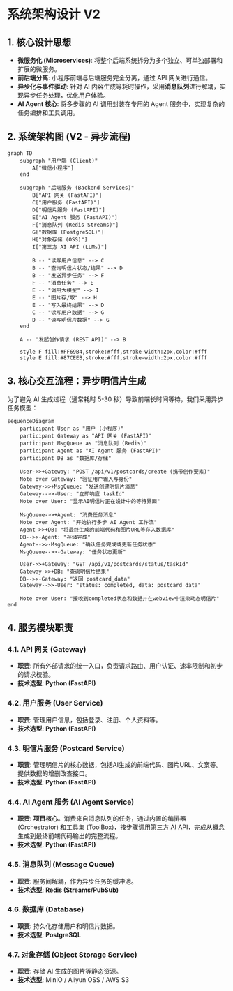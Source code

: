 # 系统架构设计 V2

## 1. 核心设计思想

- **微服务化 (Microservices)**: 将整个后端系统拆分为多个独立、可单独部署和扩展的微服务。
- **前后端分离**: 小程序前端与后端服务完全分离，通过 API 网关进行通信。
- **异步化与事件驱动**: 针对 AI 内容生成等耗时操作，采用**消息队列**进行解耦，实现异步任务处理，优化用户体验。
- **AI Agent 核心**: 将多步骤的 AI 调用封装在专用的 Agent 服务中，实现复杂的任务编排和工具调用。

## 2. 系统架构图 (V2 - 异步流程)

```mermaid
graph TD
    subgraph "用户端 (Client)"
        A["微信小程序"]
    end

    subgraph "后端服务 (Backend Services)"
        B["API 网关 (FastAPI)"]
        C["用户服务 (FastAPI)"]
        D["明信片服务 (FastAPI)"]
        E["AI Agent 服务 (FastAPI)"]
        F["消息队列 (Redis Streams)"]
        G["数据库 (PostgreSQL)"]
        H["对象存储 (OSS)"]
        I["第三方 AI API (LLMs)"]

        B -- "读写用户信息" --> C
        B -- "查询明信片状态/结果" --> D
        B -- "发送异步任务" --> F
        F -- "消费任务" --> E
        E -- "调用大模型" --> I
        E -- "图片存/取" --> H
        E -- "写入最终结果" --> D
        C -- "读写用户数据" --> G
        D -- "读写明信片数据" --> G
    end

    A -- "发起创作请求 (REST API)" --> B
    
    style F fill:#FF69B4,stroke:#fff,stroke-width:2px,color:#fff
    style E fill:#87CEEB,stroke:#fff,stroke-width:2px,color:#fff
```

## 3. 核心交互流程：异步明信片生成

为了避免 AI 生成过程（通常耗时 5-30 秒）导致前端长时间等待，我们采用异步任务模型：

```mermaid
sequenceDiagram
    participant User as "用户 (小程序)"
    participant Gateway as "API 网关 (FastAPI)"
    participant MsgQueue as "消息队列 (Redis)"
    participant Agent as "AI Agent 服务 (FastAPI)"
    participant DB as "数据库/存储"

    User->>+Gateway: "POST /api/v1/postcards/create (携带创作要素)"
    Note over Gateway: "验证用户输入与身份"
    Gateway->>+MsgQueue: "发送创建明信片消息"
    Gateway-->>-User: "立即响应 taskId"
    Note over User: "显示AI明信片正在设计中的等待界面"

    MsgQueue->>+Agent: "消费任务消息"
    Note over Agent: "开始执行多步 AI Agent 工作流"
    Agent->>+DB: "将最终生成的前端代码和图片URL等存入数据库"
    DB-->>-Agent: "存储完成"
    Agent-->>-MsgQueue: "确认任务完成或更新任务状态"
    MsgQueue-->>-Gateway: "任务状态更新"

    User->>+Gateway: "GET /api/v1/postcards/status/taskId"
    Gateway->>+DB: "查询明信片结果"
    DB-->>-Gateway: "返回 postcard_data"
    Gateway-->>-User: "status: completed, data: postcard_data"
    
    Note over User: "接收到completed状态和数据并在webview中渲染动态明信片"
end
```

## 4. 服务模块职责

### 4.1. API 网关 (Gateway)
- **职责**: 所有外部请求的统一入口，负责请求路由、用户认证、速率限制和初步的请求校验。
- **技术选型**: **Python (FastAPI)**

### 4.2. 用户服务 (User Service)
- **职责**: 管理用户信息，包括登录、注册、个人资料等。
- **技术选型**: **Python (FastAPI)**

### 4.3. 明信片服务 (Postcard Service)
- **职责**: 管理明信片的核心数据，包括AI生成的前端代码、图片URL、文案等。提供数据的增删改查接口。
- **技术选型**: **Python (FastAPI)**

### 4.4. AI Agent 服务 (AI Agent Service)
- **职责**: **项目核心**。消费来自消息队列的任务，通过内置的编排器 (Orchestrator) 和工具集 (ToolBox)，按步骤调用第三方 AI API，完成从概念生成到最终前端代码输出的完整流程。
- **技术选型**: **Python (FastAPI)**

### 4.5. 消息队列 (Message Queue)
- **职责**: 服务间解耦，作为异步任务的缓冲池。
- **技术选型**: **Redis (Streams/PubSub)**

### 4.6. 数据库 (Database)
- **职责**: 持久化存储用户和明信片数据。
- **技术选型**: **PostgreSQL**

### 4.7. 对象存储 (Object Storage Service)
- **职责**: 存储 AI 生成的图片等静态资源。
- **技术选型**: MinIO / Aliyun OSS / AWS S3 